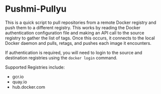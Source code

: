 Pushmi-Pullyu
=============

This is a quick script to pull repositories from a remote Docker registry and push them to a different registry. This
works by reading the Docker authentication configuration file and making an API call to the source registry to gather
the list of tags. Once this occurs, it connects to the local Docker daemon and pulls, retags, and pushes each image it
encounters.

If authentication is required, you will need to login to the source and destination registries using the `docker login`
command.

Supported Registries include:
* gcr.io
* quay.io
* hub.docker.com
